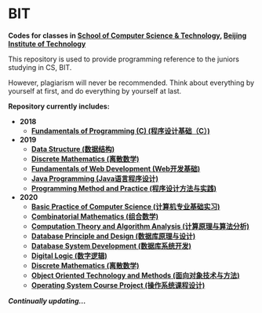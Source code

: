 # BIT

**Codes for classes in [School of Computer Science & Technology](http://cs.bit.edu.cn/), [Beijing Institute of Technology](http://www.bit.edu.cn/)**

This repository is used to provide programming reference to the juniors studying in CS, BIT.

However, plagiarism will never be recommended. Think about everything by yourself at first, and do everything by yourself at last.

**Repository currently includes:**

- **2018**
  - **[Fundamentals of Programming (C) (程序设计基础（C）)](https://github.com/Hyperzsb/BIT/tree/master/2018/fundamentals-of-programming-(C))**
- **2019**
  - **[Data Structure (数据结构)](https://github.com/Hyperzsb/BIT/tree/master/2019/data-structure)**
  - **[Discrete Mathematics (离散数学)](https://github.com/Hyperzsb/BIT/tree/master/2019/discrete-mathematics)**
  - **[Fundamentals of Web Development (Web开发基础)](https://github.com/Hyperzsb/BIT/tree/master/2019/fundamentals-of-web-development)**
  - **[Java Programming (Java语言程序设计)](https://github.com/Hyperzsb/BIT/tree/master/2019/java-programming)**
  - **[Programming Method and Practice (程序设计方法与实践)](https://github.com/Hyperzsb/BIT/tree/master/2019/programming-method-and-practice)**
- **2020**
  - **[Basic Practice of Computer Science (计算机专业基础实习)](https://github.com/Hyperzsb/BIT/tree/master/2020/basic-practice-of-computer-science)**
  - **[Combinatorial Mathematics (组合数学)](https://github.com/Hyperzsb/BIT/tree/master/2020/combinatorial-mathematics)**
  - **[Computation Theory and Algorithm Analysis (计算原理与算法分析)](https://github.com/Hyperzsb/BIT/tree/master/2020/computation-theory-and-algorithm-analysis)**
  - **[Database Principle and Design (数据库原理与设计)](https://github.com/Hyperzsb/BIT/tree/master/2020/database-principle-and-design)**
  - **[Database System Development (数据库系统开发)](https://github.com/Hyperzsb/BIT/tree/master/2020/database-system-development)**
  - **[Digital Logic (数字逻辑)](https://github.com/Hyperzsb/BIT/tree/master/2020/digital-logic)**
  - [**Discrete Mathematics (离散数学)**](https://github.com/Hyperzsb/BIT/tree/master/2020/discrete-mathematics)
  - **[Object Oriented Technology and Methods (面向对象技术与方法)](https://github.com/Hyperzsb/BIT/tree/master/2020/object-oriented-technology-and-methods)**
  - **[Operating System Course Project (操作系统课程设计)](https://github.com/Hyperzsb/BIT/tree/master/2020/operating-system-course-project)**

***Continually updating...***

